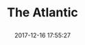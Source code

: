 ---
title: > #shorten me
  The Atlantic
name: >
  The Atlantic
date: "2017-12-16 17:55:27"
buy_now: "https://www.amazon.com/The-Atlantic/dp/B000UHI2LW?psc=1&SubscriptionId=AKIAIA5RBQIWQVTCUEUQ&tag=coldcutdeals-20&linkCode=xm2&camp=2025&creative=165953&creativeASIN=B000UHI2LW"
description_markdown: >-

  The Atlantic
tweet_id_str: "942090809503076353"
price: "$69.90"
list_price: "$69.90"
deal_price: "$24.50"
you_save: "$45.40 (65%)"
asin: "B000UHI2LW"
image: "https://images-na.ssl-images-amazon.com/images/I/51xK27H%2B6bL.jpg"
---